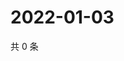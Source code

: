 # 2022-01-03

共 0 条

<!-- BEGIN WEIBO -->
<!-- 最后更新时间 Mon Jan 03 2022 17:12:53 GMT+0800 (China Standard Time) -->

<!-- END WEIBO -->
